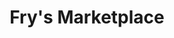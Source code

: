 ---
title: "Fry's Marketplace"
url: /phoenix/frys-marketplace-east-bell-road-2/
shop: supermarket
---